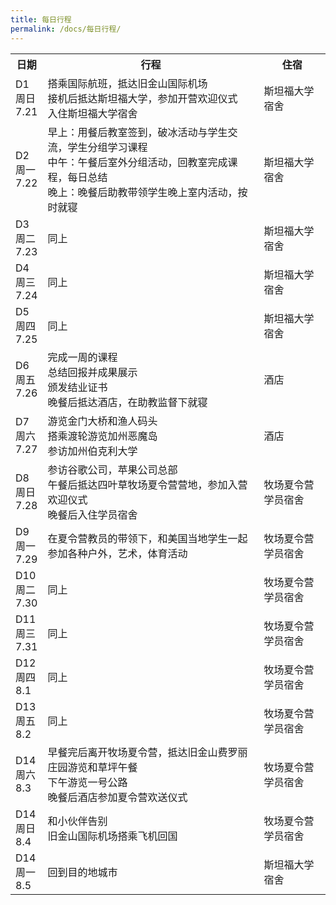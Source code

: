 ```yaml
---
title: 每日行程
permalink: /docs/每日行程/
---
```

<table id="customers">
  <tr>
    <th>日期</th>
    <th>行程</th>
    <th>住宿</th>
  </tr>
  <tr>
    <td>D1<br>周日<br>7.21</td>
    <td>搭乘国际航班，抵达旧金山国际机场<br>接机后抵达斯坦福大学，参加开营欢迎仪式<br>入住斯坦福大学宿舍</td>
    <td>斯坦福大学宿舍</td>
  </tr>
  <tr>
    <td>D2<br>周一<br>7.22</td>
    <td>早上：用餐后教室签到，破冰活动与学生交流，学生分组学习课程<br>中午：午餐后室外分组活动，回教室完成课程，每日总结<br>晚上：晚餐后助教带领学生晚上室内活动，按时就寝</td>
    <td>斯坦福大学宿舍</td>
  </tr>
    <tr>
    <td>D3<br>周二<br>7.23</td>
    <td>同上</td>
    <td>斯坦福大学宿舍</td>
  </tr>
    <tr>
    <td>D4<br>周三<br>7.24</td>
    <td>同上</td>
    <td>斯坦福大学宿舍</td>
  </tr>
    <tr>
    <td>D5<br>周四<br>7.25</td>
    <td>同上</td>
    <td>斯坦福大学宿舍</td>
  </tr>
    <tr>
    <td>D6<br>周五<br>7.26</td>
    <td>完成一周的课程<br>总结回报并成果展示<br>颁发结业证书<br>晚餐后抵达酒店，在助教监督下就寝</td>
    <td>酒店</td>
  </tr>
    <tr>
    <td>D7<br>周六<br>7.27</td>
    <td>游览金门大桥和渔人码头<br>搭乘渡轮游览加州恶魔岛<br>参访加州伯克利大学</td>
    <td>酒店</td>
  </tr>
    <tr>
    <td>D8<br>周日<br>7.28</td>
    <td>参访谷歌公司，苹果公司总部<br>午餐后抵达四叶草牧场夏令营营地，参加入营欢迎仪式<br>晚餐后入住学员宿舍</td>
    <td>牧场夏令营学员宿舍</td>
  </tr>
    <tr>
    <td>D9<br>周一<br>7.29</td>
    <td>在夏令营教员的带领下，和美国当地学生一起参加各种户外，艺术，体育活动</td>
    <td>牧场夏令营学员宿舍</td>
  </tr>
    <tr>
    <td>D10<br>周二<br>7.30</td>
    <td>同上</td>
    <td>牧场夏令营学员宿舍</td>
  </tr>
    </tr>
    <tr>
    <td>D11<br>周三<br>7.31</td>
    <td>同上</td>
    <td>牧场夏令营学员宿舍</td>
  </tr>
    </tr>
    <tr>
    <td>D12<br>周四<br>8.1</td>
    <td>同上</td>
    <td>牧场夏令营学员宿舍</td>
  </tr>
    </tr>
    <tr>
    <td>D13<br>周五<br>8.2</td>
    <td>同上</td>
    <td>牧场夏令营学员宿舍</td>
  </tr>
    </tr>
    <tr>
    <td>D14<br>周六<br>8.3</td>
    <td>早餐完后离开牧场夏令营，抵达旧金山费罗丽庄园游览和草坪午餐<br>下午游览一号公路<br>晚餐后酒店参加夏令营欢送仪式</td>
    <td>牧场夏令营学员宿舍</td>
  </tr>
      </tr>
    <tr>
    <td>D14<br>周日<br>8.4</td>
    <td>和小伙伴告别<br>旧金山国际机场搭乘飞机回国</td>
    <td>牧场夏令营学员宿舍</td>
  </tr>
      </tr>
    <tr>
    <td>D14<br>周一<br>8.5</td>
    <td>回到目的地城市</td>
    <td>斯坦福大学宿舍</td>
  </tr>
</table>
